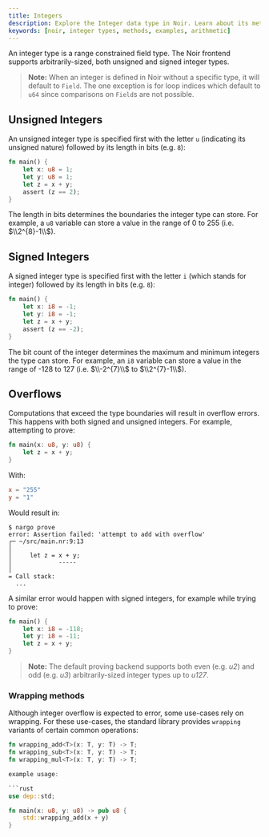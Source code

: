 ```yaml
---
title: Integers
description: Explore the Integer data type in Noir. Learn about its methods, see real-world examples, and grasp how to efficiently use Integers in your Noir code.
keywords: [noir, integer types, methods, examples, arithmetic]
---
```


An integer type is a range constrained field type. The Noir frontend supports arbitrarily-sized, both unsigned and signed integer types.

> **Note:** When an integer is defined in Noir without a specific type, it will default to `Field`. The one exception is for loop indices which default to `u64` since comparisons on `Field`s are not possible.

## Unsigned Integers

An unsigned integer type is specified first with the letter `u` (indicating its unsigned nature) followed by its length in bits (e.g. `8`):

```rust
fn main() {
    let x: u8 = 1;
    let y: u8 = 1;
    let z = x + y;
    assert (z == 2);
}
```

The length in bits determines the boundaries the integer type can store. For example, a `u8` variable can store a value in the range of 0 to 255 (i.e. $\\2^{8}-1\\$).

## Signed Integers

A signed integer type is specified first with the letter `i` (which stands for integer) followed by its length in bits (e.g. `8`):

```rust
fn main() {
    let x: i8 = -1;
    let y: i8 = -1;
    let z = x + y;
    assert (z == -2);
}
```

The bit count of the integer determines the maximum and minimum integers the type can store. For example, an `i8` variable can store a value in the range of -128 to 127 (i.e. $\\-2^{7}\\$ to $\\2^{7}-1\\$).

## Overflows

Computations that exceed the type boundaries will result in overflow errors. This happens with both signed and unsigned integers. For example, attempting to prove:

```rust
fn main(x: u8, y: u8) {
    let z = x + y;
}
```

With:

```toml
x = "255"
y = "1"
```

Would result in:

```
$ nargo prove
error: Assertion failed: 'attempt to add with overflow'
┌─ ~/src/main.nr:9:13
│
│     let z = x + y;
│             -----
│
= Call stack:
  ...
```

A similar error would happen with signed integers, for example while trying to prove:

```rust
fn main() {
    let x: i8 = -118;
    let y: i8 = -11;
    let z = x + y;
}
```

> **Note:** The default proving backend supports both even (e.g. _u2_) and odd (e.g. _u3_) arbitrarily-sized integer types up to _u127_.

### Wrapping methods

Although integer overflow is expected to error, some use-cases rely on wrapping. For these use-cases, the standard library provides `wrapping` variants of certain common operations:

````rust
fn wrapping_add<T>(x: T, y: T) -> T;
fn wrapping_sub<T>(x: T, y: T) -> T;
fn wrapping_mul<T>(x: T, y: T) -> T;

example usage:

```rust
use dep::std;

fn main(x: u8, y: u8) -> pub u8 {
    std::wrapping_add(x + y)
}
````
